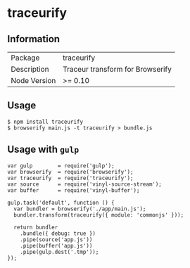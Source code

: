 traceurify
==========

## Information

<table>
<tr> 
<td>Package</td><td>traceurify</td>
</tr>
<tr>
<td>Description</td>
<td>Traceur transform for Browserify</td>
</tr>
<tr>
<td>Node Version</td>
<td>>= 0.10</td>
</tr>
</table>

## Usage

    $ npm install traceurify
    $ browserify main.js -t traceurify > bundle.js

## Usage with `gulp`

    var gulp        = require('gulp');
    var browserify  = require('browserify');
    var traceurify  = require('traceurify');
    var source      = require('vinyl-source-stream');
    var buffer      = require('vinyl-buffer');

    gulp.task('default', function () {
      var bundler = browserify('./app/main.js');
      bundler.transform(traceurify({ module: 'commonjs' }));

      return bundler
        .bundle({ debug: true })
        .pipe(source('app.js'))
        .pipe(buffer('app.js'))
        .pipe(gulp.dest('.tmp'));
    });
